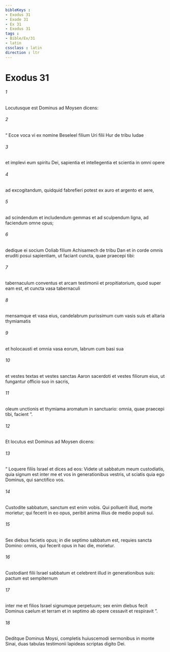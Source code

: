```yaml
---
bibleKeys : 
- Exodus 31
- Exode 31
- Ex 31
- Exodus 31
tags : 
- Bible/Ex/31
- latin
cssclass : latin
direction : ltr
---
```


# Exodus 31

###### 1
Locutusque est Dominus ad Moysen dicens: 
###### 2
“ Ecce voca vi ex nomine Beseleel filium Uri filii Hur de tribu Iudae 
###### 3
et implevi eum spiritu Dei, sapientia et intellegentia et scientia in omni opere 
###### 4
ad excogitandum, quidquid fabrefieri potest ex auro et argento et aere, 
###### 5
ad scindendum et includendum gemmas et ad sculpendum ligna, ad faciendum omne opus; 
###### 6
dedique ei socium Ooliab filium Achisamech de tribu Dan et in corde omnis eruditi posui sapientiam, ut faciant cuncta, quae praecepi tibi: 
###### 7
tabernaculum conventus et arcam testimonii et propitiatorium, quod super eam est, et cuncta vasa tabernaculi 
###### 8
mensamque et vasa eius, candelabrum purissimum cum vasis suis et altaria thymiamatis 
###### 9
et holocausti et omnia vasa eorum, labrum cum basi sua 
###### 10
et vestes textas et vestes sanctas Aaron sacerdoti et vestes filiorum eius, ut fungantur officio suo in sacris, 
###### 11
oleum unctionis et thymiama aromatum in sanctuario: omnia, quae praecepi tibi, facient ”.
###### 12
Et locutus est Dominus ad Moysen dicens: 
###### 13
“ Loquere filiis Israel et dices ad eos: Videte ut sabbatum meum custodiatis, quia signum est inter me et vos in generationibus vestris, ut sciatis quia ego Dominus, qui sanctifico vos. 
###### 14
Custodite sabbatum, sanctum est enim vobis. Qui polluerit illud, morte morietur; qui fecerit in eo opus, peribit anima illius de medio populi sui. 
###### 15
Sex diebus facietis opus; in die septimo sabbatum est, requies sancta Domino: omnis, qui fecerit opus in hac die, morietur. 
###### 16
Custodiant filii Israel sabbatum et celebrent illud in generationibus suis: pactum est sempiternum 
###### 17
inter me et filios Israel signumque perpetuum; sex enim diebus fecit Dominus caelum et terram et in septimo ab opere cessavit et respiravit ”.
###### 18
Deditque Dominus Moysi, completis huiuscemodi sermonibus in monte Sinai, duas tabulas testimonii lapideas scriptas digito Dei.
